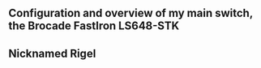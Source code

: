 
## Configuration and overview of my main switch, the Brocade FastIron LS648-STK
## Nicknamed Rigel
